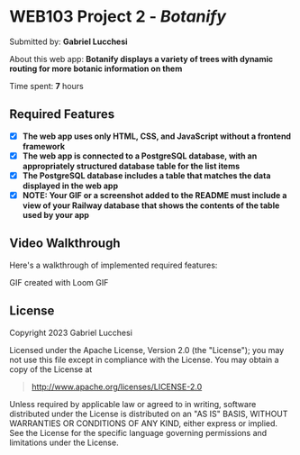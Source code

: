 # WEB103 Project 2 - *Botanify*

Submitted by: **Gabriel Lucchesi**

About this web app: **Botanify displays a variety of trees with dynamic routing for more botanic information on them**

Time spent: **7** hours

## Required Features


<!-- Make sure to check off completed functionality below -->
- [X] **The web app uses only HTML, CSS, and JavaScript without a frontend framework**
- [X] **The web app is connected to a PostgreSQL database, with an appropriately structured database table for the list items**
- [X] **The PostgreSQL database includes a table that matches the data displayed in the web app**
- [X] **NOTE: Your GIF or a screenshot added to the README must include a view of your Railway database that shows the contents of the table used by your app**

## Video Walkthrough

Here's a walkthrough of implemented required features:

GIF created with Loom  GIF

## License

Copyright 2023 Gabriel Lucchesi

Licensed under the Apache License, Version 2.0 (the "License"); you may not use this file except in compliance with the License. You may obtain a copy of the License at

> http://www.apache.org/licenses/LICENSE-2.0

Unless required by applicable law or agreed to in writing, software distributed under the License is distributed on an "AS IS" BASIS, WITHOUT WARRANTIES OR CONDITIONS OF ANY KIND, either express or implied. See the License for the specific language governing permissions and limitations under the License.